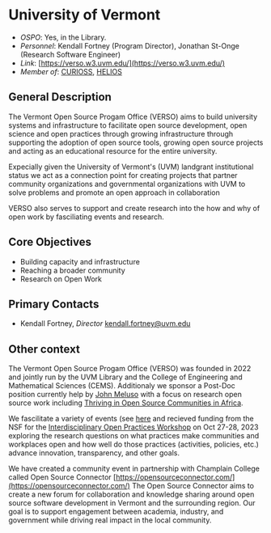 # University of Vermont

- *OSPO*: Yes, in the Library.
- *Personnel*: Kendall Fortney (Program Director), Jonathan St-Onge (Research Software Engineer)
- *Link*: [https://verso.w3.uvm.edu/](https://verso.w3.uvm.edu/)
- *Member of*: [CURIOSS](https://curioss.org/), [HELIOS](https://www.heliosopen.org/members)

## General Description

The Vermont Open Source Progam Office (VERSO) aims to build university systems and infrastructure to facilitate open source development, open science and open practices through growing infrastructure through supporting the adoption of open source tools, growing open source projects and acting as an educational resource for the entire university.

Expecially given the University of Vermont's (UVM) landgrant institutional status we act as a connection point for creating projects that partner community organizations and governmental organizations with UVM to solve problems and promote an open approach in collaboration

VERSO also serves to support and create research into the how and why of open work by fasciliating events and research.

## Core Objectives

- Building capacity and infrastructure
- Reaching a broader community
- Research on Open Work

## Primary Contacts

- Kendall Fortney, *Director* [kendall.fortney@uvm.edu](mailto:kendall.fortney@uvm.edu)

## Other context

The Vermont Open Source Progam Office (VERSO) was founded in 2022 and jointly run by the UVM Library and the College of Engineering and Mathematical Sciences (CEMS). Additionaly we sponsor a Post-Doc position currently help by [John Meluso](https://www.johnmeluso.com/) with a focus on research open source work including [Thriving in Open Source Communities in Africa](https://verso.w3.uvm.edu/thriving-in-open-source-communities-in-africa/).

We fascilitate a variety of events (see [here](https://verso.w3.uvm.edu/events/) and recieved funding from the NSF for the  [Interdisciplinary Open Practices Workshop](https://verso.w3.uvm.edu/interdisciplinary-open-practices-workshop/) on Oct 27-28, 2023 exploring the research questions on what practices make communities and workplaces open and how well do those practices (activities, policies, etc.) advance innovation, transparency, and other goals.

We have created a community event in partnership with Champlain College called Open Source Connector [https://opensourceconnector.com/](https://opensourceconnector.com/) The Open Source Connector aims to create a new forum for collaboration and knowledge sharing around open source software development in Vermont and the surrounding region. Our goal is to support engagement between academia, industry, and government while driving real impact in the local community.
